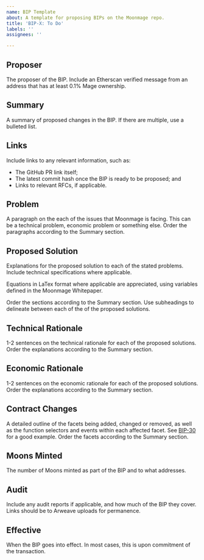 ```yaml
---
name: BIP Template
about: A template for proposing BIPs on the Moonmage repo.
title: 'BIP-X: To Do'
labels: ''
assignees: ''

---
```


## Proposer

The proposer of the BIP. Include an Etherscan verified message from an address that has at least 0.1% Mage ownership.

## Summary

A summary of proposed changes in the BIP. If there are multiple, use a bulleted list.

## Links

Include links to any relevant information, such as:
* The GitHub PR link itself;
* The latest commit hash once the BIP is ready to be proposed; and
* Links to relevant RFCs, if applicable.

## Problem

A paragraph on the each of the issues that Moonmage is facing. This can be a technical problem, economic problem or something else. Order the paragraphs according to the Summary section.

## Proposed Solution

Explanations for the proposed solution to each of the stated problems. Include technical specifications where applicable. 

Equations in LaTex format where applicable are appreciated, using variables defined in the Moonmage Whitepaper. 

Order the sections according to the Summary section. Use subheadings to delineate between each of the of the proposed solutions.

## Technical Rationale

1-2 sentences on the technical rationale for each of the proposed solutions. Order the explanations according to the Summary section.

## Economic Rationale

1-2 sentences on the economic rationale for each of the proposed solutions. Order the explanations according to the Summary section.

## Contract Changes

A detailed outline of the facets being added, changed or removed, as well as the function selectors and events within each affected facet. See [BIP-30](https://moon.money/bip-30#contract-changes) for a good example. Order the facets according to the Summary section.

## Moons Minted

The number of Moons minted as part of the BIP and to what addresses.

## Audit

Include any audit reports if applicable, and how much of the BIP they cover. Links should be to Arweave uploads for permanence.

## Effective

When the BIP goes into effect. In most cases, this is upon commitment of the transaction.
